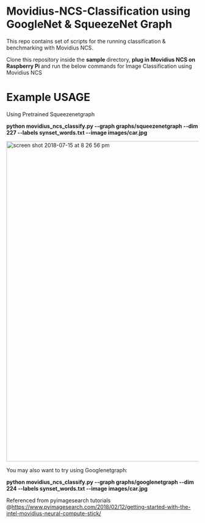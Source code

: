 # Movidius-NCS-Classification using GoogleNet & SqueezeNet Graph
This repo contains set of scripts for the running classification & benchmarking with Movidius NCS. 

Clone this repository inside the <b>sample </b> directory, <b> plug in Movidius NCS on Raspberry Pi </b> and run the below commands for Image Classification using Movidius NCS



# Example USAGE

Using Pretrained Squeezenetgraph

<b>python movidius_ncs_classify.py --graph graphs/squeezenetgraph --dim 227 --labels synset_words.txt --image images/car.jpg </b> 



<img width="838" alt="screen shot 2018-07-15 at 8 26 56 pm" src="https://user-images.githubusercontent.com/7304644/42734414-caeafac4-886d-11e8-8d85-cd5211fd91f1.png">


You may also want to try using Googlenetgraph:

<b> python movidius_ncs_classify.py --graph graphs/googlenetgraph --dim 224 --labels synset_words.txt --image images/car.jpg </b>









Referenced from pyimagesearch tutorials @https://www.pyimagesearch.com/2018/02/12/getting-started-with-the-intel-movidius-neural-compute-stick/


